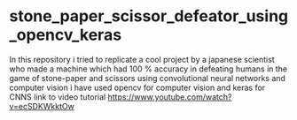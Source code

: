 # stone_paper_scissor_defeator_using_opencv_keras
In this repository i tried to replicate a cool project by a japanese scientist who made a machine which had 100 % accuracy in defeating humans in the game of stone-paper and scissors using convolutional neural networks and computer vision
i have used opencv for computer vision and keras for CNNS
link to video tutorial https://www.youtube.com/watch?v=ecSDKWkktOw

